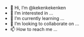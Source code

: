 - 👋 Hi, I’m @kekenkekenken
- 👀 I’m interested in ...
- 🌱 I’m currently learning ...
- 💞️ I’m looking to collaborate on ...
- 📫 How to reach me ...

<!---
kekenkekenken/kekenkekenken is a ✨ special ✨ repository because its `README.md` (this file) appears on your GitHub profile.
You can click the Preview link to take a look at your changes.
--->
